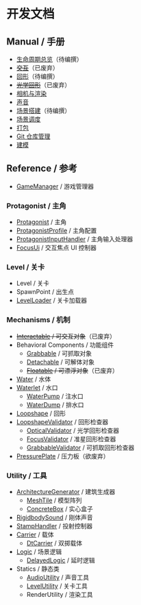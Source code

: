 # 开发文档

## Manual / 手册

- [生命周期总览](manual/life-cycle-overview.md)（待编撰）
- ~~[交互](manual/interaction.md)~~（已废弃）
- [回形](manual/loopshape.md)（待编撰）
- ~~[光学回形](manual/optical-loopshape.md)~~（已废弃）
- [相机与渲染](manual/camera-and-rendering.md)
- [声音](manual/audio.md)
- [场景搭建](manual/architecture.md)（待编撰）
- [场景调度](manual/scene-management.md)
- [打包](manual/building.md)
- [Git 仓库管理](manual/git-repository-management.md)
- [建模](manual/modelling.md)

## Reference / 参考

- [GameManager](reference/GameManager.md) / 游戏管理器

### Protagonist / 主角

- [Protagonist](reference/Protagonist.md) / 主角
- [ProtagonistProfile](reference/ProtagonistProfile.md) / 主角配置
- [ProtagonistInputHandler](reference/ProtagonistInputHandler.md) / 主角输入处理器
- [FocusUi](reference/FocusUi.md) / 交互焦点 UI 控制器

### Level / 关卡

- Level / 关卡
- SpawnPoint / 出生点
- [LevelLoader](reference/LevelLoader.md) / 关卡加载器

### Mechanisms / 机制

- ~~[Interactable](reference/Interactable.md) / 可交互对象~~（已废弃）
- Behavioral Components / 功能组件
	- [Grabbable](reference/Grabbable.md) / 可抓取对象
	- [Detachable](reference/Detachable.md) / 可解体对象
	- ~~[Floatable](reference/Floatable.md) / 可漂浮对象~~（已废弃）
- [Water](reference/Water.md) / 水体
- [Waterlet](reference/Waterlet.md) / 水口
	- [WaterPump](reference/WaterPump.md) / 注水口
	- [WaterDump](reference/WaterDump.md) / 排水口
- [Loopshape](reference/Loopshape.md) / 回形
- [LoopshapeValidator](reference/LoopshapeValidator.md) / 回形检查器
	- [OpticalValidator](reference/OpticalValidator.md) / 光学回形检查器
	- [FocusValidator](reference/FocusValidator.md) / 准星回形检查器
	- [GrabbableValidator](reference/GrabbableValidator.md) / 可抓取回形检查器
- [PressurePlate](reference/PressurePlate.md) / 压力板（欲废弃）

### Utility / 工具

- [ArchitectureGenerator](reference/ArchitectureGenerator.md) / 建筑生成器
	- [MeshTile](reference/MeshTile.md) / 模型阵列
	- [ConcreteBox](reference/ConcreteBox.md) / 实心盒子
- [RigidbodySound](reference/RigidbodySound.md) / 刚体声音
- [StampHandler](reference/StampHandler.md) / 投射控制器
- [Carrier](reference/Carrier.md) / 载体
	- [DtCarrier](reference/DtCarrier.md) / 双掷载体
- [Logic](reference/Logic.md) / 场景逻辑
	- [DelayedLogic](reference/DelayedLogic.md) / 延时逻辑
- Statics / 静态类
	- [AudioUtility](reference/AudioUtility.md) / 声音工具
	- [LevelUtility](reference/LevelUtility.md) / 关卡工具
	- RenderUtility / 渲染工具